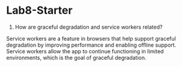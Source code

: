 # Lab8-Starter

1. How are graceful degradation and service workers related?

Service workers are a feature in browsers that help support graceful degradation by improving performance and enabling offline support. Service workers allow the app to continue functioning in limited environments, which is the goal of graceful degradation.

